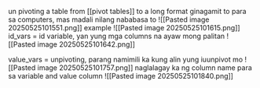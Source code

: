 un pivoting a table
from [[pivot tables]] to a long format
ginagamit to para sa computers, mas madali nilang nababasa to
![[Pasted image 20250525101551.png]]
example
![[Pasted image 20250525101615.png]]
id_vars = id variable, yan yung mga columns na ayaw mong palitan
![[Pasted image 20250525101642.png]]

value_vars = unpivoting, parang namimili ka kung alin yung iuunpivot mo
![[Pasted image 20250525101757.png]]
naglalagay ka ng column name para sa variable and value column
![[Pasted image 20250525101840.png]]